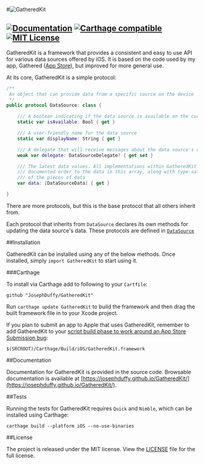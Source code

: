 #![GatheredKit](https://josephduffy.github.io/GatheredKit/img/banner.png)

[![Documentation](https://josephduffy.github.io/GatheredKit/badge.svg)](https://josephduffy.github.io/GatheredKit/) [![Carthage compatible](https://img.shields.io/badge/Carthage-compatible-4BC51D.svg?style=flat)](https://github.com/Carthage/Carthage) [![MIT License](https://img.shields.io/badge/License-MIT-4BC51D.svg?style=flat)](https://github.com/josephduffy/GatheredKit/blob/master/LICENSE)
--

GatheredKit is a framework that provides a consistent and easy to use API for various data sources offered by iOS. It is based on the code used by my app, Gathered ([App Store](https://itunes.apple.com/us/app/apple-store/id929726748?mt=8)), but improved for more general use.

At its core, GatheredKit is a simple protocol:

```swift
/**
 An object that can provide data from a specific source on the device
 */
public protocol DataSource: class {

    /// A boolean indicating if the data source is available on the current device
    static var isAvailable: Bool { get }

    /// A user-friendly name for the data source
    static var displayName: String { get }

    /// A delegate that will receive messages about the data source's data
    weak var delegate: DataSourceDelegate? { get set }

    /// The latest data values. All implementations within GatheredKit have a consistent and
    /// documented order to the data in this array, along with type-safe properties for each
    /// of the pieces of data
    var data: [DataSourceData] { get }

}
```

There are more protocols, but this is the base protocol that all others inherit from.

Each protocol that inherits from `DataSource` declares its own methods for updating the data source's data. These protocols are defined in [`DataSource`](https://josephduffy.github.io/GatheredKit/Protocols/DataSource.html)

##Installation

GatheredKit can be installed using any of the below methods. Once installed, simply `import GatheredKit` to start using it.

###Carthage

To install via Carthage add to following to your `Cartfile`:

```
github "JosephDuffy/GatheredKit"
```

Run `carthage update GatheredKit` to build the framework and then drag the built framework file in to your Xcode project.

If you plan to submit an app to Apple that uses GatheredKit, remember to add GatheredKit to your [script build phase to work around an App Store Submission bug](https://github.com/Carthage/Carthage#if-youre-building-for-ios-tvos-or-watchos):

```
$(SRCROOT)/Carthage/Build/iOS/GatheredKit.framework
```

##Documentation

Documentation for GatheredKit is provided in the source code. Browsable documentation is available at [https://josephduffy.github.io/GatheredKit/](https://josephduffy.github.io/GatheredKit/).

##Tests

Running the tests for GatheredKit requires `Quick` and `Nimble`, which can be installed using Carthage:

`carthage build --platform iOS --no-use-binaries`

##License

The project is released under the MIT license. View the [LICENSE](https://github.com/josephduffy/GatheredKit/blob/master/LICENSE) file for the full license.